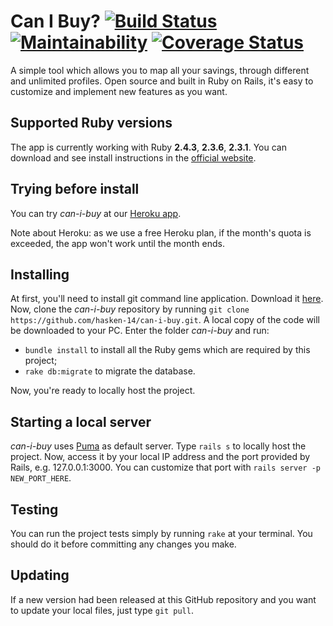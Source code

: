 # Can I Buy? [![Build Status](https://travis-ci.com/hasken-14/can-i-buy.svg?token=dHqxCB8wzSA7nfMdNNda&branch=master)](https://travis-ci.com/hasken-14/can-i-buy) [![Maintainability](https://api.codeclimate.com/v1/badges/14333236233f66a20c6e/maintainability)](https://codeclimate.com/github/hasken-14/can-i-buy/maintainability) [![Coverage Status](https://coveralls.io/repos/github/hasken-14/can-i-buy/badge.svg?branch=master)](https://coveralls.io/github/hasken-14/can-i-buy?branch=master)

A simple tool which allows you to map all your savings, through different and unlimited profiles. Open source and built in Ruby on Rails, it's easy to customize and implement new features as you want.

## Supported Ruby versions

The app is currently working with Ruby __2.4.3__, __2.3.6__, __2.3.1__. You can download and see install instructions in the [official website](https://www.ruby-lang.org/en/).

## Trying before install

You can try _can-i-buy_ at our [Heroku app](https://can-i-buy.herokuapp.com/).

Note about Heroku: as we use a free Heroku plan, if the month's quota is exceeded, the app won't work until the month ends.

## Installing

At first, you'll need to install git command line application. Download it [here](https://git-scm.com/downloads).
Now, clone the _can-i-buy_ repository by running `git clone https://github.com/hasken-14/can-i-buy.git`. A local copy of the code will be downloaded to your PC. Enter the folder _can-i-buy_ and run:

* `bundle install` to install all the Ruby gems which are required by this project;
* `rake db:migrate` to migrate the database.

Now, you're ready to locally host the project.

## Starting a local server

_can-i-buy_ uses [Puma](https://github.com/puma/puma) as default server. Type `rails s` to locally host the project.
Now, access it by your local IP address and the port provided by Rails, e.g. 127.0.0.1:3000. You can customize that port with `rails server -p NEW_PORT_HERE`.

## Testing

You can run the project tests simply by running `rake` at your terminal. You should do it before committing any changes you make.

## Updating

If a new version had been released at this GitHub repository and you want to update your local files, just type `git pull`.
